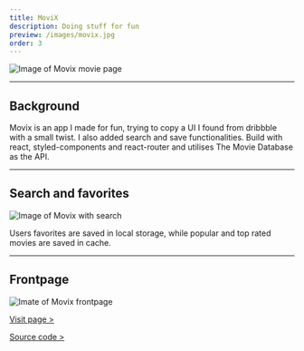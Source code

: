 ```yaml
---
title: MoviX
description: Doing stuff for fun
preview: /images/movix.jpg
order: 3
---
```


![Image of Movix movie page](/images/movix_moviepage.jpg)

---

## Background

Movix is an app I made for fun, trying to copy a UI I found from dribbble with a small twist. I also added search and save functionalities.
Build with react, styled-components and react-router and utilises The Movie Database as the API.

---

## Search and favorites

![Image of Movix with search](/images/movix_search.jpg)

Users favorites are saved in local storage, while popular and top rated movies are saved in cache.

---

## Frontpage

![Imate of Movix frontpage](/images/movix_frontpage.jpg)

[Visit page >](https://deduskaa.github.io/movix/)

[Source code >](https://github.com/deduskaa/movix)
